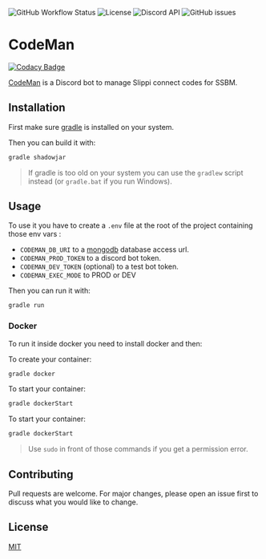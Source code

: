 ![GitHub Workflow Status](https://img.shields.io/github/workflow/status/SlippiCodeMan/CodeManBot/Java%20CI%20with%20Gradle)
![License](https://img.shields.io/github/license/SlippiCodeMan/CodeManBot)
![Discord API](https://img.shields.io/badge/discord%20api-JDA-%23843fd1)
![GitHub issues](https://img.shields.io/github/issues/SlippiCodeMan/CodeManBot)

# CodeMan

[![Codacy Badge](https://api.codacy.com/project/badge/Grade/e114c6dfaa934ece8132fccdab19e4a3)](https://app.codacy.com/gh/SlippiCodeMan/CodeManBot?utm_source=github.com&utm_medium=referral&utm_content=SlippiCodeMan/CodeManBot&utm_campaign=Badge_Grade)

[CodeMan](https://slippicodeman.github.io/CodeManWebsite/) is a Discord bot to manage Slippi connect codes for SSBM. 

## Installation

First make sure [gradle](https://gradle.org/) is installed on your system.

Then you can build it with:

```bash
gradle shadowjar
```

> If gradle is too old on your system you can use the `gradlew` script instead (or `gradle.bat` if you run Windows).

## Usage

To use it you have to create a `.env` file at the root of the project containing those env vars :
- `CODEMAN_DB_URI` to a [mongodb](https://www.mongodb.com/) database access url.
- `CODEMAN_PROD_TOKEN` to a discord bot token.
- `CODEMAN_DEV_TOKEN` (optional) to a test bot token.
- `CODEMAN_EXEC_MODE` to PROD or DEV

Then you can run it with:

```bash
gradle run
```

### Docker

To run it inside docker you need to install docker and then:

To create your container:
```bash
gradle docker
```

To start your container:
```bash
gradle dockerStart
```

To start your container:
```bash
gradle dockerStart
```

> Use `sudo` in front of those commands if you get a permission error.

## Contributing
Pull requests are welcome. For major changes, please open an issue first to discuss what you would like to change.

## License
[MIT](https://choosealicense.com/licenses/mit/)